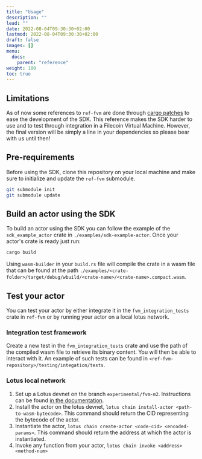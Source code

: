 ```yaml
---
title: "Usage"
description: ""
lead: ""
date: 2022-08-04T09:30:30+02:00
lastmod: 2022-08-04T09:30:30+02:00
draft: false
images: []
menu:
  docs:
    parent: "reference"
weight: 100
toc: true
---
```


## Limitations

As of now some references to `ref-fvm` are done through [cargo patches](https://doc.rust-lang.org/cargo/reference/overriding-dependencies.html)
to ease the development of the SDK. This reference makes the SDK harder to use and to test through integration in a
Filecoin Virtual Machine. However, the final version will be simply a line in your dependencies so please bear with us
until then!

## Pre-requirements

Before using the SDK, clone this repository on your local machine and make sure to initialize and update the `ref-fvm`
submodule.

```bash
git submodule init
git submodule update
```

## Build an actor using the SDK

To build an actor using the SDK you can follow the example of the `sdk_example_actor` crate in `./examples/sdk-example-actor`.
Once your actor's crate is ready just run:

```bash
cargo build
```

Using `wasm-builder` in your `build.rs` file will compile the crate in a wasm file that can be found at the path
`./examples/<crate-folder>/target/debug/wbuild/<crate-name>/<crate-name>.compact.wasm`.

## Test your actor

You can test your actor by either integrate it in the `fvm_integration_tests` crate in `ref-fvm` or by running your actor
on a local lotus network.

### Integration test framework

Create a new test in the `fvm_integration_tests` crate and use the path of the compiled wasm file to retrieve its binary content.
You will then be able to interact with it. An example of such tests can be found in `<ref-fvm-repository>/testing/integation/tests`.

### Lotus local network

1. Set up a Lotus devnet on the branch `experimental/fvm-m2`. Instructions can be found
   [in the documentation](https://lotus.filecoin.io/developers/local-network/).
2. Install the actor on the lotus devnet, `lotus chain install-actor <path-to-wasm-bytecode>`. This command should return
   the CID representing the bytecode of the actor.
3. Instantiate the actor, `lotus chain create-actor <code-cid> <encoded-params>`. This command should return the address
   at which the actor is instantiated.
4. Invoke any function from your actor, `lotus chain invoke <address> <method-num>`
